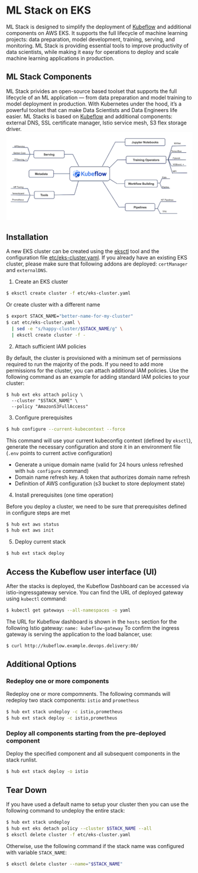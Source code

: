 # ML Stack on EKS

ML Stack is designed to simplify the deployment of [Kubeflow](https://github.com/kubeflow) and additional components on AWS EKS.  It supports the full lifecycle of machine learning projects: data preparation, model development, training, serving, and monitoring.  ML Stack is providing essential tools to improve productivity of data scientists, while making it easy for operations to deploy and scale machine learning applications in production.

## ML Stack Components

ML Stack privides an open-source based toolset that supports the full lifecycle of an ML application — from data preparation and model training to model deployment in production.  With Kubernetes under the hood, it’s a powerful toolset that can make Data Scientists and Data Engineers life easier.  ML Stacks is based on [Kubeflow](https://github.com/kubeflow) and additional components: external DNS, SSL certificate manager, Istio service mesh, S3 flex storage driver.
![Components](/kubeflow_components.png)


## Installation

A new EKS cluster can be created using the [eksctl](https://docs.aws.amazon.com/eks/latest/userguide/eksctl.html) tool and the configuration file [etc/eks-cluster.yaml](etc/eks-cluster.yaml). If you already have an existing EKS cluster, please make sure that following addons are deployed: `certManager` and `externalDNS`.

1. Create an EKS cluster

```bash
$ eksctl create cluster -f etc/eks-cluster.yaml
```

Or create cluster with a different name

```bash
$ export STACK_NAME="better-name-for-my-cluster"
$ cat etc/eks-cluster.yaml \
  | sed -e "s/happy-cluster/$STACK_NAME/g" \
  | eksctl create cluster -f -
```

2. Attach sufficient IAM policies

By default, the cluster is provisioned with a minimum set of permissions required to run the majority of the pods.  If you need to add more permissions for the cluster, you can attach additional IAM policies.  Use the following command as an example for adding standard IAM policies to your cluster:

```
$ hub ext eks attach policy \
  --cluster "$STACK_NAME" \
  --policy "AmazonS3FullAccess"
```

3. Configure prerequisites

```bash
$ hub configure --current-kubecontext --force
```

This command will use your current kubeconfig context (defined by `eksctl`), generate the necessary configuration and store it in an environment file (`.env` points to current active configuration)

* Generate a unique domain name (valid for 24 hours unless refreshed with `hub configure` command)
* Domain name refresh key. A token that authorizes domain name refresh
* Definition of AWS configuration (s3 bucket to store deployment state)

4. Install prerequisites (one time operation)

Before you deploy a cluster, we need to be sure that prerequisites defined in configure steps are met

```bash
$ hub ext aws status
$ hub ext aws init
```

5. Deploy current stack

```bash
$ hub ext stack deploy
```

## Access the Kubeflow user interface (UI)
After the stacks is deployed, the Kubeflow Dashboard can be accessed via istio-ingressgateway service.  You can find the URL of deployed gateway using `kubectl` command:
```bash
$ kubectl get gateways --all-namespaces -o yaml
```
The URL for Kubeflow dashboard is shown in the `hosts` section for the following Istio gateway: 
`name: kubeflow-gateway`
To confirm the ingress gateway is serving the application to the load balancer, use:
```bash
$ curl http://kubeflow.example.devops.delivery:80/
```

## Additional Options

### Redeploy one or more components

Redeploy one or more compomnents. The following commands will redeploy two stack components: `istio` and `prometheus`

```bash
$ hub ext stack undeploy -c istio,prometheus
$ hub ext stack deploy -c istio,prometheus
```

### Deploy all components starting from the pre-deployed component

Deploy the specified component and all subsequent components in the stack runlist.

```bash
$ hub ext stack deploy -o istio
```

## Tear Down

If you have used a default name to setup your cluster then you can use the following command to undeploy the entire stack:

```bash
$ hub ext stack undeploy
$ hub ext eks detach policy --cluster $STACK_NAME --all
$ eksctl delete cluster -f etc/eks-cluster.yaml
```

Otherwise, use the following command if the stack name was configured with variable `STACK_NAME`:

```bash
$ eksctl delete cluster --name="$STACK_NAME"
```
